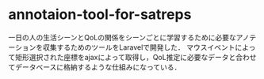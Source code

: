 # annotaion-tool-for-satreps
一日の人の生活シーンとQoLの関係をシーンごとに学習するために必要なアノテーションを収集するためのツールをLaravelで開発した．
マウスイベントによって矩形選択された座標をajaxによって取得し，QoL推定に必要なデータと合わせてデータベースに格納するような仕組みになっている．
